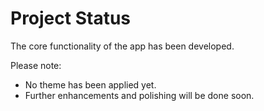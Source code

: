 # Project Status

The core functionality of the app has been developed. 

Please note:
- No theme has been applied yet.
- Further enhancements and polishing will be done soon.
